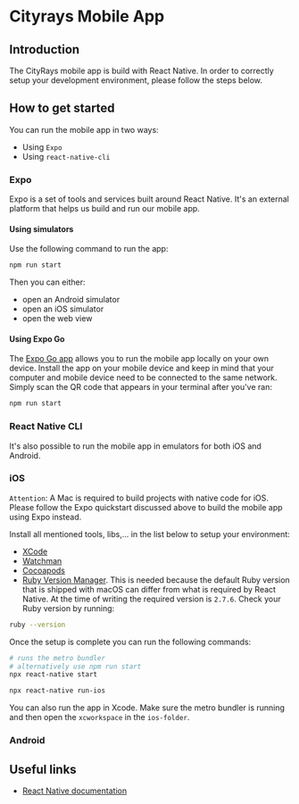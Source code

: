 # Cityrays Mobile App

## Introduction

The CityRays mobile app is build with React Native. In order to correctly setup your development environment, please follow the steps below.

## How to get started

You can run the mobile app in two ways:

- Using `Expo`
- Using `react-native-cli`

### Expo

Expo is a set of tools and services built around React Native. It's an external platform that helps us build and run our mobile app. 

#### Using simulators

Use the following command to run the app:

```bash
npm run start
```

Then you can either:
- open an Android simulator
- open an iOS simulator
- open the web view

#### Using Expo Go

The [Expo Go app](https://apps.apple.com/us/app/expo-go/id982107779) allows you to run the mobile app locally on your own device. Install the app on your mobile device and keep in mind that your computer and mobile device need to be connected to the same network. Simply scan the QR code that appears in your terminal after you've ran:

```bash
npm run start
```

### React Native CLI

It's also possible to run the mobile app in emulators for both iOS and Android. 

### iOS

`Attention`: A Mac is required to build projects with native code for iOS. Please follow the Expo quickstart discussed above to build the mobile app using Expo instead.

Install all mentioned tools, libs,... in the list below to setup your environment:

- [XCode](https://apps.apple.com/us/app/xcode/id497799835?mt=12)
- [Watchman](https://facebook.github.io/watchman/)
- [Cocoapods](https://cocoapods.org/)
- [Ruby Version Manager](https://rvm.io/). This is needed because the default Ruby version that is shipped with macOS can differ from what is required by React Native. At the time of writing the required version is `2.7.6`. Check your Ruby version by running:

```bash
ruby --version
```

Once the setup is complete you can run the following commands:

```bash
# runs the metro bundler
# alternatively use npm run start
npx react-native start 

npx react-native run-ios
```

You can also run the app in Xcode. Make sure the metro bundler is running and then open the `xcworkspace` in the `ios-folder`.


### Android

## Useful links
- [React Native documentation](https://reactnative.dev/)